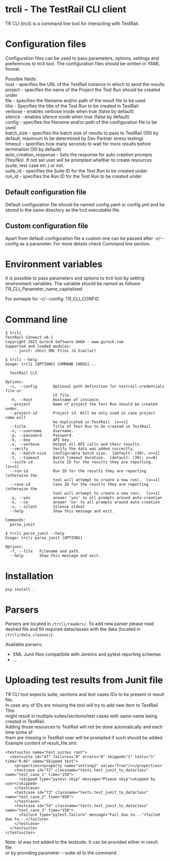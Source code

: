 trcli - The TestRail CLI client
================================
TR CLI (trcli) is a command line tool for interacting with TestRail.

Configuration files
===================
Configuration files can be used to pass parameters, options, settings
and preferences to trcli tool. The configuration files should be written in YAML format.

Possible fields:<br>
host - specifies the URL of the TestRail instance in which to send the results<br>
project - specifies the name of the Project the Test Run should be created under<br>
file - specifies the filename and/or path of the result file to be used<br>
title -  Specifies the title of the Test Run to be created in TestRail<br>
verbose - enables verbose mode when true (false by default)<br>
silence - enables silence mode when true (false by default)<br>
config - specifies the filename and/or path of the configuration file to be used<br>
batch_size - specifies the batch size of results to pass to TestRail ((50 by default, maximum to be determined by Dev Partner stress testing)<br>
timeout - specifies how many seconds to wait for more results before termination (30 by default)<br>
auto_creation_response - Sets the response for auto creation prompts (Yes/No). If not set user will be prompted whether to create resources (suite, test case etc.) or not.<br>
suite_id - specifies the Suite ID for the Test Run to be created under<br>
run_id - specifies the Run ID for the Test Run to be created under<br>

Default configuration file
--------------------------
Default configuration file should be named config.yaml or config.yml and be stored in the same directory
as the trcli executable file.

Custom configuration file
-------------------------
Apart from default configuration file a custom one can be passed after -c/--config
as a parameter. For more details check Command line section.

Environment variables
=====================
It is possible to pass parameters and options to trcli tool by setting environment variables.
The variable should be named as follows: TR_CLI_Parameter_name_capitalized

For exmaple for -c/--config: TR_CLI_CONFIG

Command line
============
```
$ trcli
TestRail Connect v0.1
Copyright 2021 Gurock Software GmbH - www.gurock.com
Supported and loaded modules:
    - junit: JUnit XML Files (& Similar)
```

```
$ trcli --help
Usage: trcli [OPTIONS] COMMAND [ARGS]...

  TestRail CLI

Options:
  -c, --config       Optional path definition for testrail-credentials file or
                     CF file.
  -h, --host         Hostname of instance.
  --project          Name of project the Test Run should be created under.
  --project-id       Project id. Will be only used in case project name will
                     be duplicated in TestRail  [x>=1]
  --title            Title of Test Run to be created in TestRail.
  -u, --username     Username.
  -p, --password     Password.
  -k, --key          API key.
  -v, --verbose      Output all API calls and their results.
  --verify           Verify the data was added correctly.
  -b, --batch-size   Configurable batch size.  [default: (50); x>=2]
  -t, --timeout      Batch timeout duration.  [default: (30); x>=0]
  --suite-id         Suite ID for the results they are reporting.  [x>=1]
  --run-id           Run ID for the results they are reporting (otherwise the
                     tool will attempt to create a new run).  [x>=1]
  --case-id          Case ID for the results they are reporting (otherwise the
                     tool will attempt to create a new run).  [x>=1]
  -y, --yes          answer 'yes' to all prompts around auto-creation
  -n, --no           answer 'no' to all prompts around auto-creation
  -s, --silent       Silence stdout
  --help             Show this message and exit.

Commands:
  parse_junit
```

```
$ trcli parse_junit --help
Usage: trcli parse_junit [OPTIONS]

Options:
  -f, --file   Filename and path.
  --help       Show this message and exit.
```

Installation
============
```
pip install .
```

Parsers
=======

Parsers are located in `/trcli/readers/`. To add new parser please read desired file and fill required dataclasses with the data (located in `/trcli/data_classes/`).

Available parsers:

* XML Junit files compatibile with Jenkins and pytest reporting schemas
* ...

Uploading test results from Junit file
======================================

TR CLI tool expects suite, sections and test cases IDs to be present in result file.<br>
In case any of IDs are missing the tool will try to add new item to TestRail. This<br>
might result in multiple suites/sections/test cases with same name being created in TestRail.<br>
Adding those resources to TestRail will not be done automatically and each time some of<br>
them are missing in TestRail user will be prompted if such should be added.<br>
Example content of result_file.xml:
```
<testsuites name="test suites root">
  <testsuite id="47" failures="0" errors="0" skipped="1" tests="1" time="0.05" name="Skipped test">
    <properties><property name="setting1" value="True"/></properties>
    <testcase id="72" classname="tests.test_junit_to_dataclass" name="test_case_1" time="159">
      <skipped type="pytest.skip" message="Please skip">skipped by user</skipped>
    </testcase>
    <testcase id="73" classname="tests.test_junit_to_dataclass" name="test_case_2" time="650">
    </testcase>
    <testcase id="74" classname="tests.test_junit_to_dataclass" name="test_case_3" time="159">
      <failure type="pytest.failure" message="Fail due to...">failed due to...</failure>
    </testcase>
  </testsuite>
</testsuites>
```

Note: id was not added to the testsuite. It can be provided either in result file<br>
or by providing parameter --suite-id to the command.
